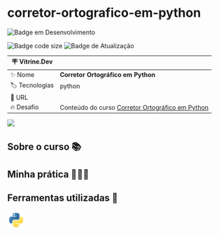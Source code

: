 # corretor-ortografico-em-python

![Badge em Desenvolvimento](http://img.shields.io/static/v1?label=STATUS&message=EM%20DESENVOLVIMENTO&color=GREEN&style=for-the-badge)

![Badge code size](https://img.shields.io/github/languages/code-size/fab-souza/corretor-ortografico-em-python)
![Badge de Atualização](https://img.shields.io/github/last-commit/fab-souza/corretor-ortografico-em-python)

| :placard: Vitrine.Dev |    |
| -------------  | --- |
| :sparkles: Nome        | **Corretor Ortográfico em Python**
| :label: Tecnologias | python
| :rocket: URL         | 
| :fire: Desafio     | Conteúdo do curso [Corretor Ortográfico em Python](https://www.alura.com.br/curso-online-nlp-corretor-ortografico)

![](https://user-images.githubusercontent.com/67301805/215895439-4b0d4737-5b11-4ddc-9ac9-092a284b5e39.jpg)


## Sobre o curso 📚







## Minha prática 👩🏻‍💻







## Ferramentas utilizadas 🧰 
<p> <a href="https://www.python.org" target="_blank" rel="noreferrer"> <img src="https://raw.githubusercontent.com/devicons/devicon/master/icons/python/python-original.svg" alt="python" width="40" height="40"/> </a> 
    </p>
